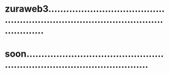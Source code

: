 # zuraweb3.........................................................................................................
# soon..............................................................................................
